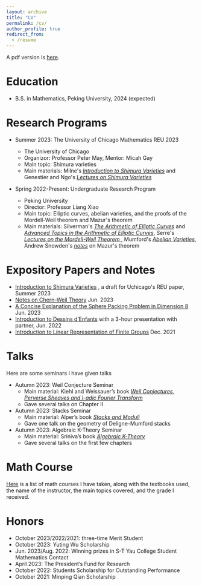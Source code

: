 ```yaml
---
layout: archive
title: "CV"
permalink: /cv/
author_profile: true
redirect_from:
  - /resume
---
```


A pdf version is [here](../assets/CV_Hang_Chen.pdf).

Education
======
* B.S. in Mathematics, Peking University, 2024 (expected)
  
Research Programs
======
* Summer 2023: The University of Chicago Mathematics REU 2023
  * The University of Chicago
  * Organizor: Professor Peter May, Mentor: Micah Gay
  * Main topic: Shimura varieties
  * Main materials: Milne's *[Introduction to Shimura Varieties](https://www.jmilne.org/math/xnotes/svi.pdf)* and Genestier and Ngo's *[Lectures on Shimura Varieties](https://www.math.uchicago.edu/~ngo/Shimura.pdf)*

* Spring 2022-Present: Undergraduate Research Program
  * Peking University
  * Director: Professor Liang Xiao
  * Main topic: Elliptic curves, abelian varieties, and the proofs of the Mordell-Weil theorem and Mazur's theorem
  * Main materials: Silverman's *[The Arithmetic of Elliptic Curves](https://link.springer.com/book/10.1007/978-0-387-09494-6)* and *[Advanced Topics in the Arithmetic of Elliptic Curves](https://link.springer.com/book/10.1007/978-1-4612-0851-8)*, Serre's *[Lectures on the Mordell-Weil Theorem
](https://link.springer.com/book/10.1007/978-3-663-10632-6)*, Mumford's *[Abelian Varieties](https://bookstore.ams.org/tifr-13/)*, Andrew Snowden's *[notes](https://public.websites.umich.edu/~asnowden/teaching/2013/679/)* on Mazur's theorem
    
Expository Papers and Notes
======
* [Introduction to Shimura Varieties](../assets/REU_paper_Hang_Chen(draft).pdf)
  , a draft for Uchicago's REU paper, Summer 2023 
* [Notes on Chern-Weil Theory](../assets/Notes_on_Chern_Weil_Theory.pdf)
  Jun. 2023  
* [A Concise Explanation of the Sphere Packing Problem in Dimension 8](../assets/A_Concise_Explanation_of_the_Sphere_Packing_Problem_in_Dimension_8.pdf)
   Jun. 2023
* [Introduction to Dessins d’Enfants](../assets/Intro_to_dessins.pdf)
    with a 3-hour presentation with partner, Jun. 2022
* [Introduction to Linear Representation of Finite Groups](../assets/Introduction_to_Representation_Theory_of_Finite_Groups.pdf)
  Dec. 2021

Talks
======
Here are some seminars I have given talks
* Autumn 2023: Weil Conjecture Seminar
  * Main material: Kiehl and Weissauer’s book *[Weil Conjectures, Perverse Sheaves and l-adic Fourier Transform](https://link.springer.com/book/10.1007/978-3-662-04576-3)*
  * Gave several talks on Chapter II
* Autumn 2023: Stacks Seminar 
  * Main material: Alper’s book *[Stacks and Moduli](https://sites.math.washington.edu/~jarod/moduli.pdf)*
  * Gave one talk on the geometry of Deligne-Mumford stacks
* Autumn 2023: Algebraic K-Theory Seminar
  * Main material: Sriniva’s book *[Algebraic K-Theory](https://link.springer.com/book/10.1007/978-0-8176-4739-1)*
  * Gave several talks on the first few chapters

Math Course
======
[Here](../assets/MathCourse.pdf) is a list of math courses I have taken, along with the textbooks used, the name of the instructor, the main topics covered, and the grade I received.

Honors
======
* October 2023/2022/2021: three-time Merit Student
* October 2023: Yuting Wu Scholarship
* Jun. 2023/Aug. 2022: Winning prizes in S-T Yau College Student Mathematics Contact
* April 2023: The President’s Fund for Research 
* October 2022: Students Scholarship for Outstanding Performance 
* October 2021: Minping Qian Scholarship
